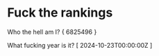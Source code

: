 # Fuck the rankings

Who the hell am I?
{ 6825496 }

What fucking year is it?
[ 2024-10-23T00:00:00Z ]
